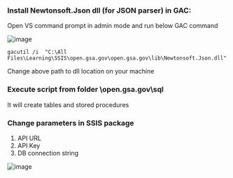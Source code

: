 ### Install Newtonsoft.Json  dll (for JSON parser) in GAC: 
Open VS command prompt in admin mode and run below GAC command

 ![image](https://user-images.githubusercontent.com/11496706/147901720-53619806-8405-4db1-8f00-41dd46f90d21.png)


	gacutil /i  "C:\All Files\Learning\SSIS\open.gsa.gov\open.gsa.gov\lib\Newtonsoft.Json.dll"
Change above path to dll location on your machine


###  Execute script from folder \open.gsa.gov\sql
It will create tables and stored procedures

### Change parameters in SSIS package
1.	API URL
2.	API Key
3.	DB connection string

![image](https://user-images.githubusercontent.com/11496706/147901787-8eca5bef-a998-4fea-9d00-ee0f7300d369.png)
